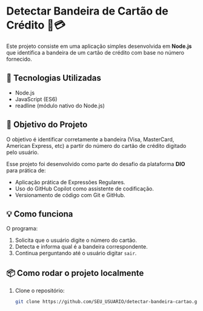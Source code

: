 # Detectar Bandeira de Cartão de Crédito 🧾💳

Este projeto consiste em uma aplicação simples desenvolvida em **Node.js** que identifica a bandeira de um cartão de crédito com base no número fornecido.

## 🚀 Tecnologias Utilizadas
- Node.js
- JavaScript (ES6)
- readline (módulo nativo do Node.js)

## 🎯 Objetivo do Projeto

O objetivo é identificar corretamente a bandeira (Visa, MasterCard, American Express, etc) a partir do número do cartão de crédito digitado pelo usuário.

Esse projeto foi desenvolvido como parte do desafio da plataforma **DIO** para prática de:
- Aplicação prática de Expressões Regulares.
- Uso do GitHub Copilot como assistente de codificação.
- Versionamento de código com Git e GitHub.

## 💡 Como funciona

O programa:
1. Solicita que o usuário digite o número do cartão.
2. Detecta e informa qual é a bandeira correspondente.
3. Continua perguntando até o usuário digitar `sair`.

## 📦 Como rodar o projeto localmente

1. Clone o repositório:
   ```bash
   git clone https://github.com/SEU_USUARIO/detectar-bandeira-cartao.git

